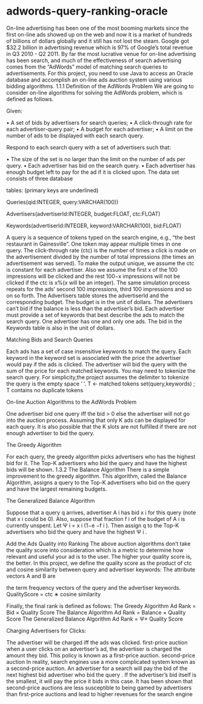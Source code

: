 adwords-query-ranking-oracle
============================

On-line advertising has been one of the most booming markets since the first on-line ads showed up on the web and now 
it is a market of hundreds of billions of dollars globally and it still has not lost the steam. Google got $32.2 billion 
in advertising revenue which is 97% of Google’s total revenue in Q3 2010 - Q2 2011. By far the most lucrative venue for 
on-line advertising has been search, and much of the effectiveness of search advertising comes from the “AdWords” model 
of matching search queries to advertisements. For this project, you need to use Java to access an Oracle database and 
accomplish an on-line ads auction system using various bidding algorithms. 1.1.1 Definition of the AdWords Problem 
We are going to consider on-line algorithms for solving the AdWords problem, which is defined as follows. 

Given: 

• A set of bids by advertisers for search queries; 
• A click-through rate for each advertiser-query pair; 
• A budget for each advertiser; 
• A limit on the number of ads to be displayed with each search query. 

Respond to each search query with a set of advertisers such that: 

• The size of the set is no larger than the limit on the number of ads per query. 
• Each advertiser has bid on the search query. 
• Each advertiser has enough budget left to pay for the ad if it is clicked upon. The data set consists of three database 

tables: (primary keys are underlined) 

Queries(qid:INTEGER, query:VARCHAR(100)) 

Advertisers(advertiserId:INTEGER, budget:FLOAT, ctc:FLOAT) 

Keywords(advertiserId:INTEGER, keyword:VARCHAR(100), bid:FLOAT)

A query is a sequence of tokens typed on the search engine, e.g., “the best restaurant in
Gainesville”. One token may appear multiple times in one query. The click-through rate (ctc)
is the number of times a click is made on the advertisement divided by the number of total
impressions (the times an advertisement was served). To make the output unique, we assume
the ctc is constant for each advertiser. Also we assume the first x of the 100 impressions
will be clicked and the rest 100−x impressions will not be clicked if the ctc is x%(x will be
an integer). The same simulation process repeats for the ads’ second 100 impressions, third
100 impressions and so on so forth. The Advertisers table stores the advertiserId and the
corresponding budget. The budget is in the unit of dollars. The advertisers can’t bid if the
balance is less than the advertiser’s bid. Each advertiser must provide a set of keywords that
best describe the ads to match the search query. One advertiser has one and only one ads.
The bid in the Keywords table is also in the unit of dollars.

Matching Bids and Search Queries

Each ads has a set of case insensitive keywords to match the query. Each keyword in the
keyword set is associated with the price the advertiser would pay if the ads is clicked. The
advertiser will bid the query with the sum of the price for each matched keywords. You
may need to tokenize the search query. For simplicity,the project assumes the delimiter to
tokenize the query is the empty space ‘ ’.
T ← matched tokens set(query,keywords) ; T contains no duplicate tokens

On-line Auction Algorithms to the AdWords Problem

One advertiser bid one query iff the bid > 0 else the advertiser will not go into the auction
process. Assuming that only K ads can be displayed for each query. It is also possible that
the K slots are not fulfilled if there are not enough advertiser to bid the query.

The Greedy Algorithm

For each query, the greedy algorithm picks advertisers who has the highest bid for it. The
Top-K advertisers who bid the query and have the highest bids will be shown.
1.3.2 The Balance Algorithm
There is a simple improvement to the greedy algorithm. This algorithm, called the Balance
Algorithm, assigns a query to the Top-K advertisers who bid on the query and have the
largest remaining budgets.

The Generalized Balance Algorithm

Suppose that a query q arrives, advertiser A i has bid x i for this query (note that x i could
be 0). Also, suppose that fraction f i of the budget of A i is currently unspent. Let Ψ i =
x i (1−e −f i ). Then assign q to the Top-K advertisers who bid the query and have the highest
Ψ i .


Add the Ads Quality into Ranking
The above auction algorithms don’t take the quality score into consideration which is a
metric to determine how relevant and useful your ad is to the user. The higher your quality
score is, the better. In this project, we define the quality score as the product of ctc and
cosine similarity between query and advertiser keywords: The attribute vectors A and B are

the term frequency vectors of the query and the advertiser keywords.
QualityScore = ctc ∗ cosine similarity

Finally, the
final rank is defined as follows:
The Greedy Algorithm Ad Rank = Bid × Quality Score
The Balance Algorithm Ad Rank = Balance × Quality Score
The Generalized Balance Algorithm Ad Rank = Ψ× Quality Score

Charging Advertisers for Clicks:

The advertiser will be charged iff the ads was clicked.
first-price auction when a user clicks on an advertiser’s ad, the advertiser is charged the
amount they bid. This policy is known as a first-price auction.
second-price auction In reality, search engines use a more complicated system known as
a second-price auction. An advertiser for a search will pay the bid of the next highest bid
advertiser who bid the query . If the advertiser’s bid itself is the smallest, it will pay the
price it bids in this case. It has been shown that second-price auctions are less susceptible
to being gamed by advertisers than first-price auctions and lead to higher revenues for the
search engine
